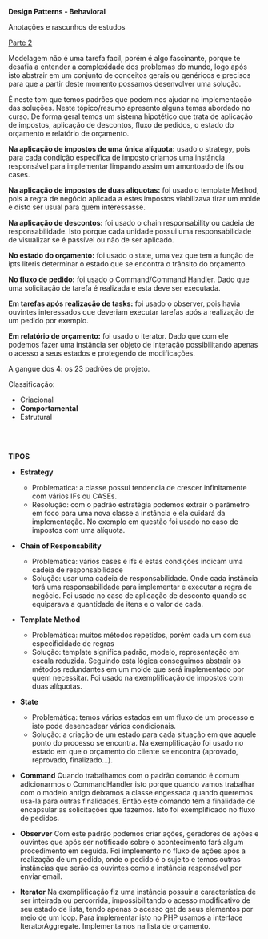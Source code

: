 **Design Patterns - Behavioral**

Anotações e rascunhos de estudos


[Parte 2](https://github.com/jcarloscody/PHP-DesignPartner-Structural)

Modelagem não é uma tarefa facil, porém é algo fascinante, porque te desafia a entender a complexidade dos problemas do mundo, logo após isto abstrair em um conjunto de conceitos gerais ou genéricos e precisos para que a partir deste momento possamos desenvolver uma solução. 

É neste tom que temos padrões que podem nos ajudar na implementação das soluções. Neste tópico/resumo apresento alguns temas abordado no curso. De forma geral temos um sistema hipotético que trata de aplicação de impostos, aplicação de descontos, fluxo de pedidos, o estado do orçamento e relatório de orçamento.

**Na aplicação de impostos de uma única alíquota:** usado o strategy, pois para cada condição específica de imposto criamos uma instância responsável para implementar limpando assim um amontoado de ifs ou cases.

**Na aplicação de impostos de duas alíquotas:** foi usado o template Method, pois a regra de negócio aplicada a estes impostos viabilizava tirar um molde e disto ser usual para quem interessasse.

**Na aplicação de descontos:** foi usado o chain responsability ou cadeia de responsabilidade. Isto porque cada unidade possui uma responsabilidade de visualizar se é passível ou não de ser aplicado.

**No estado do orçamento:** foi usado o state, uma vez que tem a função de ipts literis determinar o estado que se encontra o trânsito do orçamento.

**No fluxo de pedido:** foi usado o Command/Command Handler. Dado que uma solicitação de tarefa é realizada e esta deve ser executada.

**Em tarefas após realização de tasks:** foi usado o observer, pois havia ouvintes interessados que deveriam executar tarefas após a realização de um pedido por exemplo.

**Em relatório de orçamento:** foi usado o iterator. Dado que com ele podemos fazer uma instância ser objeto de interação possibilitando apenas o acesso a seus estados e protegendo de modificações.

A gangue dos 4: os 23 padrões de projeto.

Classificação:
- Criacional
- **Comportamental**
- Estrutural
<br/>
<br/>

**TIPOS**

- **Estrategy**
  - Problematica: a classe possui tendencia de crescer infinitamente com vários IFs ou CASEs.
  - Resolução: com o padrão estratégia podemos extrair o parâmetro em foco para uma nova classe a instância e ela cuidará da implementação. No exemplo em questão foi usado no caso de impostos com uma alíquota.

- **Chain of Responsability**
  - Problemática: vários cases e ifs e estas condições indicam uma cadeia de responsabilidade
  - Solução: usar uma cadeia de responsabilidade. Onde cada instância terá uma responsabilidade para implementar e executar a regra de negócio. Foi usado no caso de aplicação de desconto quando se equiparava a quantidade de itens e o valor de cada.

- **Template Method**
  - Problemática: muitos métodos repetidos, porém cada um com sua especificidade de regras
  - Solução: template significa padrão, modelo, representação em escala reduzida. Seguindo esta lógica conseguimos abstrair os métodos redundantes em um molde que será implementado por quem necessitar. Foi usado na exemplificação de impostos com duas alíquotas.

- **State**
  - Problemática: temos vários estados em um fluxo de um processo e isto pode desencadear vários condicionais.
  - Solução: a criação de um estado para cada situação em que aquele ponto do processo se encontra. Na exemplificação foi usado no estado em que o orçamento do cliente se encontra (aprovado, reprovado, finalizado...).

- **Command**
Quando trabalhamos com o padrão comando é comum adicionarmos o CommandHandler isto porque quando vamos trabalhar com o modelo antigo deixamos a classe engessada quando queremos usa-la para outras finalidades. Então este comando tem a finalidade de encapsular as solicitações que fazemos. Isto foi exemplificado no fluxo de pedidos.

- **Observer**
Com este padrão podemos criar ações, geradores de ações e ouvintes que após ser notificado sobre o acontecimento fará algum procedimento em seguida. Foi implemento no fluxo de ações após a realização de um pedido, onde o pedido é o sujeito e temos outras instâncias que serão os ouvintes como a instância responsável por enviar email.

- **Iterator**
Na exemplificação fiz uma instância possuir a característica de ser inteirada ou percorrida, impossibilitando o acesso modificativo de seu estado de lista, tendo apenas o acesso get de seus elementos por meio de um loop. Para implementar isto no PHP usamos a interface IteratorAggregate. Implementamos na lista de orçamento.
